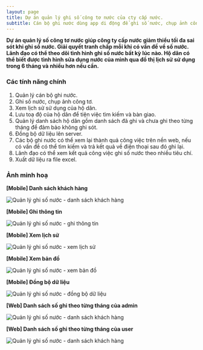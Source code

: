 ```yaml
---
layout: page
title: Dự án quản lý ghi số công tơ nước của cty cấp nước.
subtitle: Cán bộ ghi nước dùng app di động để ghi số nước, chụp ảnh công tơ để đối soát, xem lịch sử sử dụng nước của hộ dân. Admin có thể theo dõi tiến độ ghi nước, lọc dữ liệu thu được, xuất tổng kết theo từng tháng.
---
```


**Dự án quản lý số công tơ nước giúp công ty cấp nước giảm thiểu tối đa sai sót khi ghi số nước. Giải quyết tranh chấp mỗi khi có vấn đề về số nước. Lãnh đạo có thể theo dõi tình hình ghi số nước bất kỳ lúc nào. Hộ dân có thể biết được tình hình sửa dụng nước của mình qua đồ thị lịch sử sử dụng trong 6 tháng và nhiều hơn nếu cần.**

### Các tính năng chính

1. Quản lý cán bộ ghi nước.
2. Ghi số nước, chụp ảnh công tơ.
3. Xem lịch sử sử dụng của hộ dân.
4. Lưu toạ độ của hộ dân để tiện việc tìm kiếm và bàn giao.
5. Quản lý danh sách hộ dân gồm danh sách đã ghi và chưa ghi theo từng tháng để đảm bảo không ghi sót.
6. Đồng bộ dữ liệu lên server.
7. Các bộ ghi nước có thể xem lại thành quả công việc trên nền web, nếu có vấn đề có thể tìm kiếm và trả kết quả về điện thoại sau đó ghi lại.
7. Lãnh đạo có thể xem kết quả công việc ghi số nước theo nhiều tiêu chí.
8. Xuất dữ liệu ra file excel.

### Ảnh minh hoạ

**[Mobile] Danh sách khách hàng**

![Quản lý ghi số nước - danh sách khách hàng](/img/pages/water/water-danh-sach-khach-hang.jpg)

**[Mobile] Ghi thông tin**

![Quản lý ghi số nước - ghi thông tin](/img/pages/water/water-ghi-thong-tin.jpg)

**[Mobile] Xem lịch sử**

![Quản lý ghi số nước - xem lịch sử](/img/pages/water/water-xem-lich-su.jpg)

**[Mobile] Xem bản đồ**

![Quản lý ghi số nước - xem bản đồ](/img/pages/water/water-xem-ban-do.jpg)

**[Mobile] Đồng bộ dữ liệu**

![Quản lý ghi số nước - đồng bộ dữ liệu](/img/pages/water/water-dong-bo-du-lieu.jpg)

**[Web] Danh sách số ghi theo từng tháng của admin**

![Quản lý ghi số nước - danh sách khách hàng](/img/pages/water/water-ds-khach-hang-admin.jpg)

**[Web] Danh sách số ghi theo từng tháng của user**

![Quản lý ghi số nước - danh sách khách hàng](/img/pages/water/water-ds-khach-hang-user.jpg)

